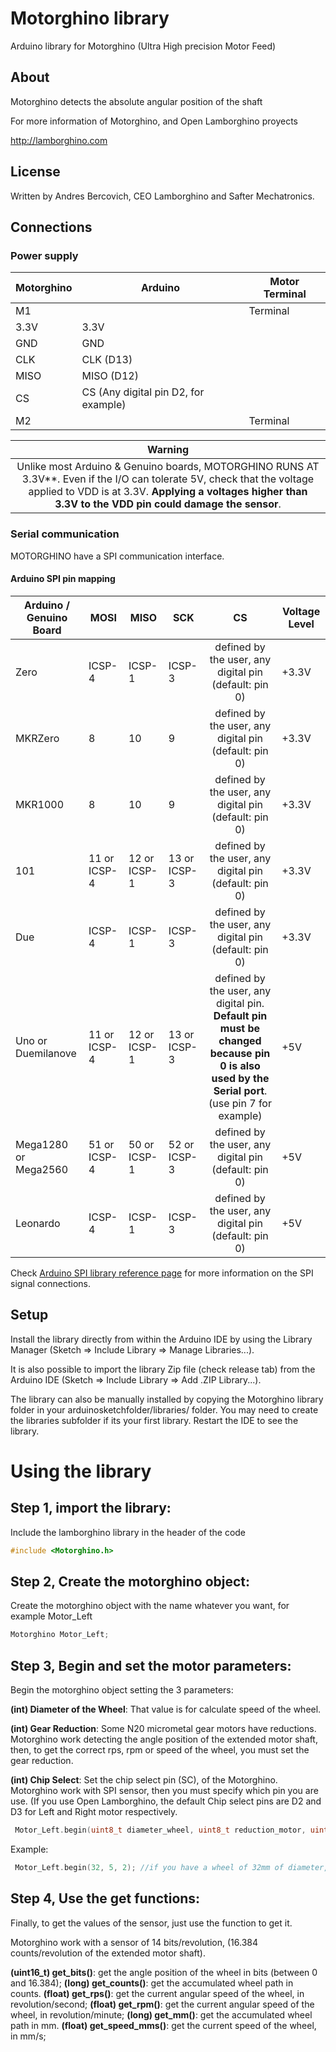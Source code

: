 # Motorghino library
Arduino library for Motorghino (Ultra High precision Motor Feed)

## About
Motorghino detects the absolute angular position of the shaft

For more information of Motorghino, and Open Lamborghino proyects

http://lamborghino.com


## License
Written by Andres Bercovich, CEO Lamborghino and Safter Mechatronics.

## Connections
### Power supply

| Motorghino  | Arduino | Motor Terminal |
| ----------------------- | ---- | ---- |
| M1          |  | Terminal  |
| 3.3V        | 3.3V                                  |
| GND         | GND                                   |
| CLK         | CLK (D13)                             |
| MISO        | MISO (D12)                            |
| CS          | CS (Any digital pin D2, for example)  |
| M2          |  | Terminal  |

| Warning |
| :-------: |
| Unlike most Arduino & Genuino boards, MOTORGHINO RUNS AT 3.3V**. Even if the I/O can tolerate 5V, check that the voltage applied to VDD is at 3.3V. **Applying a voltages higher than 3.3V to the VDD pin could damage the sensor**.|

### Serial communication
MOTORGHINO have a SPI communication interface.


#### Arduino SPI pin mapping
| Arduino / Genuino Board | MOSI | MISO | SCK | CS  | Voltage Level |
| ----------------------- | ---- | ---- | ---- | :---: | ------------- |
| Zero                    | ICSP-4 | ICSP-1 | ICSP-3 | defined by the user, any digital pin (default: pin 0)  | +3.3V |
| MKRZero                 | 8 | 10 | 9 | defined by the user, any digital pin (default: pin 0)  | +3.3V |
| MKR1000                 | 8 | 10 | 9 | defined by the user, any digital pin (default: pin 0)  | +3.3V |
| 101                     | 11 or ICSP-4 | 12 or ICSP-1 | 13 or ICSP-3 | defined by the user, any digital pin (default: pin 0)  | +3.3V |
| Due                     | ICSP-4 | ICSP-1 | ICSP-3 | defined by the user, any digital pin (default: pin 0)  | +3.3V |
| Uno or Duemilanove      | 11 or ICSP-4 | 12 or ICSP-1 | 13 or ICSP-3 | defined by the user, any digital pin. **Default pin must be changed because pin 0 is also used by the Serial port**. (use pin 7 for example)  | +5V |
| Mega1280 or Mega2560    | 51 or ICSP-4 | 50 or ICSP-1 | 52 or ICSP-3 | defined by the user, any digital pin (default: pin 0)  | +5V |
| Leonardo                | ICSP-4 | ICSP-1 | ICSP-3 | defined by the user, any digital pin (default: pin 0)  | +5V |

Check [Arduino SPI library reference page](https://www.arduino.cc/en/Reference/SPI) for more information on the SPI signal connections.

## Setup
Install the library directly from within the Arduino IDE by using the Library Manager (Sketch => Include Library => Manage Libraries...).

It is also possible to import the library Zip file (check release tab) from the Arduino IDE (Sketch => Include Library => Add .ZIP Library...).

The library can also be manually installed by copying the Motorghino library folder in your arduinosketchfolder/libraries/ folder. You may need to create the libraries subfolder if its your first library. Restart the IDE to see the library.

# Using the library 

## Step 1, import the library:

Include the lamborghino library in the header of the code

```C++
#include <Motorghino.h>
```

## Step 2, Create the motorghino object:

Create the motorghino object with the name whatever you want, for example Motor_Left 

```C++
Motorghino Motor_Left; 
```

## Step 3, Begin and set the motor parameters:

Begin the motorghino object setting the 3 parameters:

**(int) Diameter of the Wheel**: That value is for calculate speed of the wheel.

**(int) Gear Reduction**: Some N20 micrometal gear motors have reductions. Motorghino work detecting the angle position of the extended motor shaft, then, to get the correct rps, rpm or speed of the wheel, you must set the gear reduction.

**(int) Chip Select**: Set the chip select pin (SC), of the Motorghino. Motorghino work with SPI sensor, then you must specify which pin you are use.  (If you use Open Lamborghino, the default Chip select pins are D2 and D3 for Left and Right motor respectively.

```C++
 Motor_Left.begin(uint8_t diameter_wheel, uint8_t reduction_motor, uint8_t cs_motorghino);
```
Example:

```C++
 Motor_Left.begin(32, 5, 2); //if you have a wheel of 32mm of diameter, a 5:1 gearmotor reduction, and the chip select pin connected in D2.
```
## Step 4, Use the get functions:

Finally, to get the values of the sensor, just use the function to get it.

Motorghino work with a sensor of 14 bits/revolution, (16.384 counts/revolution of the extended motor shaft).

**(uint16_t) get_bits()**: get the angle position of the wheel in bits (between 0 and 16.384);
**(long) get_counts()**: get the accumulated wheel path in counts.
**(float) get_rps()**: get the current angular speed of the wheel, in revolution/second;
**(float) get_rpm()**: get the current angular speed of the wheel, in revolution/minute;
**(long) get_mm()**: get the accumulated wheel path in mm.
**(float) get_speed_mms()**: get the current speed of the wheel, in mm/s;
